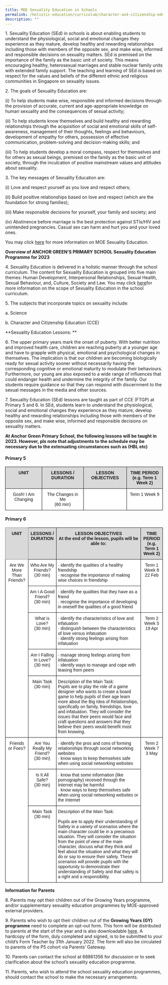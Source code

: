 ```yaml
---
title: MOE Sexuality Education in Schools
permalink: /holistic-education/curriculum/character-and-citizenship-education/moe-sex-ed-in-schools/
description: ""
---
```

1\. Sexuality Education (SEd) in schools is about enabling students to understand the physiological, social and emotional changes they experience as they mature, develop healthy and rewarding relationships including those with members of the opposite sex, and make wise, informed and responsible decisions on sexuality matters. SEd is premised on the importance of the family as the basic unit of society. This means encouraging healthy, heterosexual marriages and stable nuclear family units with extended family support. The teaching and learning of SEd is based on respect for the values and beliefs of the different ethnic and religious communities in Singapore on sexuality issues.

2. The goals of Sexuality Education are:

(i) To help students make wise, responsible and informed decisions through the provision of accurate, current and age-appropriate knowledge on human sexuality and the consequences of sexual activity;
 
(ii) To help students know themselves and build healthy and rewarding relationships through the acquisition of social and emotional skills of self-awareness, management of their thoughts, feelings and behaviours, development of empathy for others, possession of effective communication, problem-solving and decision-making skills; and

(iii) To help students develop a moral compass, respect for themselves and for others as sexual beings, premised on the family as the basic unit of society, through the inculcation of positive mainstream values and attitudes about sexuality. 

3. The key messages of Sexuality Education are:

(i) Love and respect yourself as you love and respect others;

(ii) Build positive relationships based on love and respect (which are the foundation for strong families);
 
(iii) Make responsible decisions for yourself, your family and society; and
 
(iv) Abstinence before marriage is the best protection against STIs/HIV and unintended pregnancies. Casual sex can harm and hurt you and your loved ones.

You may click <a href="https://go.gov.sg/moe-sexuality-education" target=_blank>here</a> for more information on MOE Sexuality Education.

  

**Overview of ANCHOR GREEN’S PRIMARY SCHOOL Sexuality Education Programme for 2023**

4. Sexuality Education is delivered in a holistic manner through the school curriculum. The content for Sexuality Education is grouped into five main themes: Human Development, Interpersonal Relationships, Sexual Health, Sexual Behaviour, and, Culture, Society and Law. You may click <a href="https://go.gov.sg/moe-sexuality-education" target=_blank>here</a>for more information on the scope of Sexuality Education in the school curriculum.

5\. The subjects that incorporate topics on sexuality include:

a. Science
 
b. Character and Citizenship Education (CCE)

**Sexuality Education Lessons: **

6\. The upper primary years mark the onset of puberty.  With better nutrition and improved health care, children are reaching puberty at a younger age and have to grapple with physical, emotional and psychological changes in themselves. The implication is that our children are becoming biologically ready for sexual activity sooner without necessarily having the corresponding cognitive or emotional maturity to modulate their behaviours. Furthermore, our young are also exposed to a wide range of influences that could endanger health and undermine the integrity of the family. Our students require guidance so that they can respond with discernment to the sexual messages in the media and other sources.

7\. Sexuality Education (SEd) lessons are taught as part of CCE (FTGP) at Primary 5 and 6. In SEd, students learn to understand the physiological, social and emotional changes they experience as they mature, develop healthy and rewarding relationships including those with members of the opposite sex, and make wise, informed and responsible decisions on sexuality matters.   

**At Anchor Green Primary School, the following lessons will be taught in 2023. However, pls note that adjustments to the schedule may be necessary due to the extenuating circumstances such as (HBL etc)**

#### Primary 5

<style type="text/css">
.tg  {border-collapse:collapse;border-spacing:0;}
.tg td{border-color:black;border-style:solid;border-width:1px;font-family:Arial, sans-serif;font-size:14px;
  overflow:hidden;padding:10px 5px;word-break:normal;}
.tg th{border-color:black;border-style:solid;border-width:1px;font-family:Arial, sans-serif;font-size:14px;
  font-weight:normal;overflow:hidden;padding:10px 5px;word-break:normal;}
.tg .tg-px6y{background-color:#D9D9D9;font-weight:bold;text-align:center;vertical-align:top}
.tg .tg-7yig{background-color:#FFF;text-align:center;vertical-align:top}
.tg .tg-ktyi{background-color:#FFF;text-align:left;vertical-align:top}
</style>
<table class="tg">
<thead>
  <tr>
    <th class="tg-px6y">UNIT</th>
    <th class="tg-px6y">LESSONS / DURATION</th>
    <th class="tg-px6y">LESSON OBJECTIVES</th>
    <th class="tg-px6y">TIME PERIOD<br>(e.g. Term 1 Week 2)</th>
  </tr>
</thead>
<tbody>
  <tr>
    <td class="tg-7yig" rowspan="1">Gosh! I Am Changing</td>
    <td class="tg-7yig">The Changes in Me <br>(60 min)</td>
    <td class="tg-ktyi"></td>
    <td class="tg-7yig" rowspan="3"><span style="background-color:initial">Term 1 Week 9</span></td>
	</tr><tr></tr>

</tbody>
</table>

#### Primary 6

<style type="text/css">
.tg  {border-collapse:collapse;border-spacing:0;}
.tg td{border-color:black;border-style:solid;border-width:1px;font-family:Arial, sans-serif;font-size:14px;
  overflow:hidden;padding:10px 5px;word-break:normal;}
.tg th{border-color:black;border-style:solid;border-width:1px;font-family:Arial, sans-serif;font-size:14px;
  font-weight:normal;overflow:hidden;padding:10px 5px;word-break:normal;}
.tg .tg-c9ql{background-color:#D9D9D9;border-color:inherit;font-weight:bold;text-align:center;vertical-align:top}
.tg .tg-px6y{background-color:#D9D9D9;font-weight:bold;text-align:center;vertical-align:top}
.tg .tg-7yig{background-color:#FFF;text-align:center;vertical-align:top}
.tg .tg-ktyi{background-color:#FFF;text-align:left;vertical-align:top}
</style>
<table class="tg">
<thead>
  <tr>
    <th class="tg-c9ql">UNIT</th>
    <th class="tg-px6y">LESSONS / DURATION</th>
    <th class="tg-px6y">LESSON OBJECTIVES<br>At the end of the lesson, pupils will be able to:</th>
    <th class="tg-px6y">TIME PERIOD<br>(e.g. Term 1 Week 2)</th>
  </tr>
</thead>
<tbody>
  <tr>
    <td class="tg-7yig" rowspan="5">Are We More Than Friends?</td>
    <td class="tg-7yig">Who Are My Friends?<br>(30 min)</td>
    <td class="tg-ktyi">·        identify the qualities of a healthy friendship<br>·        recognise the importance of making wise choices in friendship</td>
    <td class="tg-7yig" rowspan="2">Term 1 Week 8<br>22 Feb</td>
  </tr>
  <tr>
    <td class="tg-7yig">Am I A Good Friend?<br>(30 min)</td>
    <td class="tg-ktyi">·        identify the qualities that they have as a friend<br>·        recognise the importance of developing in oneself the qualities of a good friend</td>
  </tr>
  <tr>
    <td class="tg-7yig">What is Love?<br>(30 min)</td>
    <td class="tg-ktyi">·        identify the characteristics of love and infatuation<br>·        distinguish between the characteristics of love versus infatuation<br>·        identify strong feelings arising from infatuation</td>
    <td class="tg-7yig" rowspan="3">Term 2 Week 5<br>19 Apr</td>
  </tr>
  <tr>
    <td class="tg-7yig">Am I Falling In Love?<br>(30 min)</td>
    <td class="tg-ktyi">·        manage strong feelings arising from infatuation<br>·        identify ways to manage and cope with teasing from peers</td>
  </tr>
  <tr>
    <td class="tg-7yig">Main Task<br> (30 min)</td>
    <td class="tg-ktyi">Description of the Main Task:<br>Pupils are to play the role of a game designer who wants to create a board game to help pupils of their age learn more about the Big Idea of Relationships, specifically on family, friendships, love and infatuation. They will consider the issues that their peers would face and craft questions and answers that they believe their peers would benefit most from knowing.</td>
  </tr>
  <tr>
    <td class="tg-7yig" rowspan="3">Friends or Foes?</td>
    <td class="tg-7yig">Are You Really My Friend?<br>(30 min)</td>
    <td class="tg-ktyi">·        identify the pros and cons of forming relationships through social networking websites<br>·        know ways to keep themselves safe when using social networking websites</td>
    <td class="tg-7yig" rowspan="3">Term 2 Week 7<br>3 May<br> <br> <br> <br> <br> <br></td>
  </tr>
  <tr>
    <td class="tg-7yig">Is It All Safe?<br>(30 min)</td>
    <td class="tg-ktyi">·        know that some information (like pornography) received through the Internet may be harmful<br>·        know ways to keep themselves safe when using social networking websites or the Internet</td>
  </tr>
  <tr>
    <td class="tg-7yig">Main Task<br> (30 min)</td>
    <td class="tg-ktyi">Description of the Main Task:<br> <br>Pupils are to apply their understanding of Safety in a variety of scenarios where the main character could be in a precarious situation. They will consider the situation from the point of view of the main character, discuss what they think and feel about the situation and what they will do or say to ensure their safety.  These scenarios will provide pupils with the opportunity to demonstrate their understanding of Safety and that safety is a right and a responsibility.<br> </td>
  </tr>
</tbody>
</table>

**Information for Parents**

8\. Parents may opt their children out of the Growing Years programme, and/or supplementary sexuality education programmes by MOE-approved external providers.

9\. Parents who wish to opt their children out of the **Growing Years (GY) programme** need to complete an opt-out form. This form will be distributed to parents at the start of the year and is also downloadable <a href="/files/For%20Parents/Letter%20to%20Parents%20Sexuality%20Ed%2018%20Jan%2022%20page%2012.pdf" target=_blank>here</a>. A hardcopy of the form, duly completed and signed, is to be submitted to your child’s Form Teacher by 31th January 2022. The form will also be circulated to parents of the P5 cohort via Parents’ Gateway. 

10\. Parents can contact the school at 68861356 for discussion or to seek clarification about the school’s sexuality education programme.

11\. Parents, who wish to attend the school sexuality education programmes, should contact the school to make the necessary arrangements.